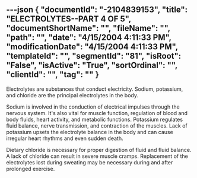 ---json
{
  "documentId": "-2104839153",
  "title": "ELECTROLYTES--PART 4 OF 5",
  "documentShortName": "",
  "fileName": "",
  "path": "",
  "date": "4/15/2004 4:11:33 PM",
  "modificationDate": "4/15/2004 4:11:33 PM",
  "templateId": "",
  "segmentId": "81",
  "isRoot": "False",
  "isActive": "True",
  "sortOrdinal": "",
  "clientId": "",
  "tag": ""
}
---

Electrolytes are substances that conduct electricity. Sodium, potassium, and chloride are the principal electrolytes in the body. 

Sodium is involved in the conduction of electrical impulses through the nervous system. It's also vital for muscle function, regulation of blood and body fluids, heart activity, and metabolic functions. Potassium regulates fluid balance, nerve transmission, and contraction of the muscles. Lack of potassium upsets the electrolyte balance in the body and can cause irregular heart rhythms and even sudden death. 

Dietary chloride is necessary for proper digestion of fluid and fluid balance. A lack of chloride can result in severe muscle cramps. Replacement of the electrolytes lost during sweating may be necessary during and after prolonged exercise.
